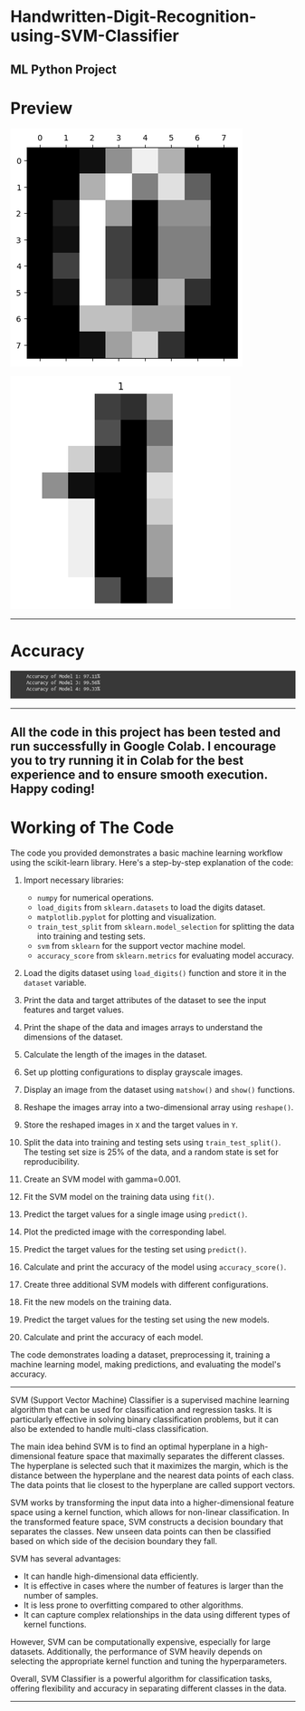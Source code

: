 # Handwritten-Digit-Recognition-using-SVM-Classifier
ML Python Project
---------------------------------------------------------------------------------------
# Preview
![](https://github.com/developer-venish/Handwritten-Digit-Recognition-using-SVM-Classifier/blob/main/demo.png)

![](https://github.com/developer-venish/Handwritten-Digit-Recognition-using-SVM-Classifier/blob/main/Demo(1).png)

---------------------------------------------------------------------------------------

# Accuracy

![](https://github.com/developer-venish/Handwritten-Digit-Recognition-using-SVM-Classifier/blob/main/accuracy.png)

---------------------------------------------------------------------------------------

All the code in this project has been tested and run successfully in Google Colab. I encourage you to try running it in Colab for the best experience and to ensure smooth execution. Happy coding!
---------------------------------------------------------------------------------------

# Working of The Code
The code you provided demonstrates a basic machine learning workflow using the scikit-learn library. Here's a step-by-step explanation of the code:

1. Import necessary libraries:
   - `numpy` for numerical operations.
   - `load_digits` from `sklearn.datasets` to load the digits dataset.
   - `matplotlib.pyplot` for plotting and visualization.
   - `train_test_split` from `sklearn.model_selection` for splitting the data into training and testing sets.
   - `svm` from `sklearn` for the support vector machine model.
   - `accuracy_score` from `sklearn.metrics` for evaluating model accuracy.

2. Load the digits dataset using `load_digits()` function and store it in the `dataset` variable.

3. Print the data and target attributes of the dataset to see the input features and target values.

4. Print the shape of the data and images arrays to understand the dimensions of the dataset.

5. Calculate the length of the images in the dataset.

6. Set up plotting configurations to display grayscale images.

7. Display an image from the dataset using `matshow()` and `show()` functions.

8. Reshape the images array into a two-dimensional array using `reshape()`.

9. Store the reshaped images in `X` and the target values in `Y`.

10. Split the data into training and testing sets using `train_test_split()`. The testing set size is 25% of the data, and a random state is set for reproducibility.

11. Create an SVM model with gamma=0.001.

12. Fit the SVM model on the training data using `fit()`.

13. Predict the target values for a single image using `predict()`.

14. Plot the predicted image with the corresponding label.

15. Predict the target values for the testing set using `predict()`.

16. Calculate and print the accuracy of the model using `accuracy_score()`.

17. Create three additional SVM models with different configurations.

18. Fit the new models on the training data.

19. Predict the target values for the testing set using the new models.

20. Calculate and print the accuracy of each model.

The code demonstrates loading a dataset, preprocessing it, training a machine learning model, making predictions, and evaluating the model's accuracy.

---------------------------------------------------------------------------------------

SVM (Support Vector Machine) Classifier is a supervised machine learning algorithm that can be used for classification and regression tasks. It is particularly effective in solving binary classification problems, but it can also be extended to handle multi-class classification.

The main idea behind SVM is to find an optimal hyperplane in a high-dimensional feature space that maximally separates the different classes. The hyperplane is selected such that it maximizes the margin, which is the distance between the hyperplane and the nearest data points of each class. The data points that lie closest to the hyperplane are called support vectors.

SVM works by transforming the input data into a higher-dimensional feature space using a kernel function, which allows for non-linear classification. In the transformed feature space, SVM constructs a decision boundary that separates the classes. New unseen data points can then be classified based on which side of the decision boundary they fall.

SVM has several advantages:
- It can handle high-dimensional data efficiently.
- It is effective in cases where the number of features is larger than the number of samples.
- It is less prone to overfitting compared to other algorithms.
- It can capture complex relationships in the data using different types of kernel functions.

However, SVM can be computationally expensive, especially for large datasets. Additionally, the performance of SVM heavily depends on selecting the appropriate kernel function and tuning the hyperparameters.

Overall, SVM Classifier is a powerful algorithm for classification tasks, offering flexibility and accuracy in separating different classes in the data.

---------------------------------------------------------------------------------------
